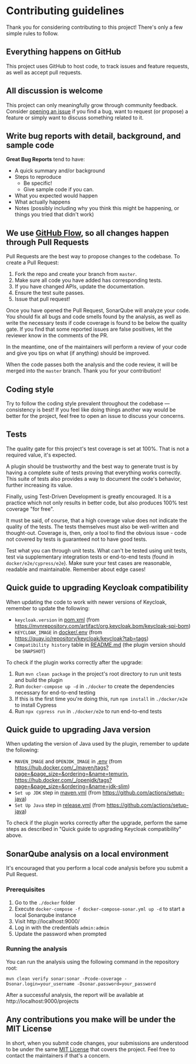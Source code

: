 # Contributing guidelines

Thank you for considering contributing to this project! There's only a few simple rules to follow.

## Everything happens on GitHub
This project uses GitHub to host code, to track issues and feature requests, as well as accept pull requests.

## All discussion is welcome

This project can only meaningfully grow through community feedback.
Consider [opening an issue](https://GitHub.com/daniel-frak/keycloak-user-migration/issues/new/choose) if you find a bug,
want to request (or propose) a feature or simply want to discuss something related to it.

## Write bug reports with detail, background, and sample code

**Great Bug Reports** tend to have:

- A quick summary and/or background
- Steps to reproduce
    - Be specific!
    - Give sample code if you can.
- What you expected would happen
- What actually happens
- Notes (possibly including why you think this might be happening, or things you tried that didn't work)

## We use [GitHub Flow](https://guides.GitHub.com/introduction/flow/index.html), so all changes happen through Pull Requests

Pull Requests are the best way to propose changes to the codebase.
To create a Pull Request:

1. Fork the repo and create your branch from `master`.
2. Make sure all code you have added has corresponding tests.
3. If you have changed APIs, update the documentation.
4. Ensure the test suite passes.
5. Issue that pull request!

Once you have opened the Pull Request, SonarQube will analyze your code.
You should fix all bugs and code smells found by the analysis, as well as write the necessary tests if code coverage
is found to be below the quality gate. If you find that some reported issues are false positives, let the
reviewer know in the comments of the PR.

In the meantime, one of the maintainers will perform a review of your code and give you tips on what (if anything)
should be improved.

When the code passes both the analysis and the code review, it will be merged into the `master` branch.
Thank you for your contribution!

## Coding style

Try to follow the coding style prevalent throughout the codebase — consistency is best!
If you feel like doing things another way would be better for the project, feel free to open an issue to discuss your
concerns.

## Tests

The quality gate for this project's test coverage is set at 100%. That is not a required value, it's expected.

A plugin should be trustworthy and the best way to generate trust is by having a complete suite of tests
proving that everything works correctly. This suite of tests also provides a way to document the code's behavior,
further increasing its value.

Finally, using Test-Driven Development is greatly encouraged. It is a practice which not only results in better code,
but also produces 100% test coverage "for free".

It must be said, of course, that a high coverage value does not indicate the quality of the tests.
The tests themselves must also be well-written and thought-out.
Coverage is, then, only a tool to find the obvious issue - code not covered by tests is guaranteed not to have good
tests.

Test what you can through unit tests. What can't be tested using unit tests, test via supplementary integration tests
or end-to-end tests (found in `docker/e2e/cypress/e2e`).
Make sure your test cases are reasonable, readable and maintainable. Remember about edge cases!

## Quick guide to upgrading Keycloak compatibility

When updating the code to work with newer versions of Keycloak, remember to update the following:
* `keycloak.version` in [pom.xml](pom.xml) (from https://mvnrepository.com/artifact/org.keycloak.bom/keycloak-spi-bom)
* `KEYCLOAK_IMAGE` in [docker/.env](docker/.env) (from https://quay.io/repository/keycloak/keycloak?tab=tags)
* `Compatibility history` table in [README.md](README.md) (the plugin version should be `SNAPSHOT`)

To check if the plugin works correctly after the upgrade:
1) Run `mvn clean package` in the project's root directory to run unit tests and build the plugin
2) Run `docker-compose up -d` in `./docker` to create the dependencies necessary for end-to-end testing
3) If this is the first time you're doing this, run `npm install` in `./docker/e2e` to install Cypress
4) Run `npx cypress run` in `./docker/e2e` to run end-to-end tests

## Quick guide to upgrading Java version

When updating the version of Java used by the plugin, remember to update the following:
* `MAVEN_IMAGE` and `OPENJDK_IMAGE` in [.env](docker/.env) (from https://hub.docker.com/_/maven/tags?page=&page_size=&ordering=&name=temurin, https://hub.docker.com/_/openjdk/tags?page=&page_size=&ordering=&name=jdk-slim)
* `Set up JDK` step in [maven.yml](.github/workflows/maven.yml) (from https://github.com/actions/setup-java)
* `Set Up Java` step in [release.yml](.github/workflows/release.yml) (from https://github.com/actions/setup-java)

To check if the plugin works correctly after the upgrade, perform the same steps as described in
"Quick guide to upgrading Keycloak compatibility" above.

## SonarQube analysis on a local environment

It's encouraged that you perform a local code analysis before you submit a Pull Request. 

### Prerequisites

1. Go to the `./docker` folder
2. Execute `docker-compose -f docker-compose-sonar.yml up -d` to start a local Sonarqube instance
3. Visit http://localhost:9000/
4. Log in with the credentials `admin:admin`
5. Update the password when prompted

### Running the analysis

You can run the analysis using the following command in the repository root:

```shell
mvn clean verify sonar:sonar -Pcode-coverage -Dsonar.login=your_username -Dsonar.password=your_password
```

After a successful analysis, the report will be available at http://localhost:9000/projects

## Any contributions you make will be under the MIT License
In short, when you submit code changes, your submissions are understood to be under the same
[MIT License](https://choosealicense.com/licenses/mit/) that covers the project.
Feel free to contact the maintainers if that's a concern.
